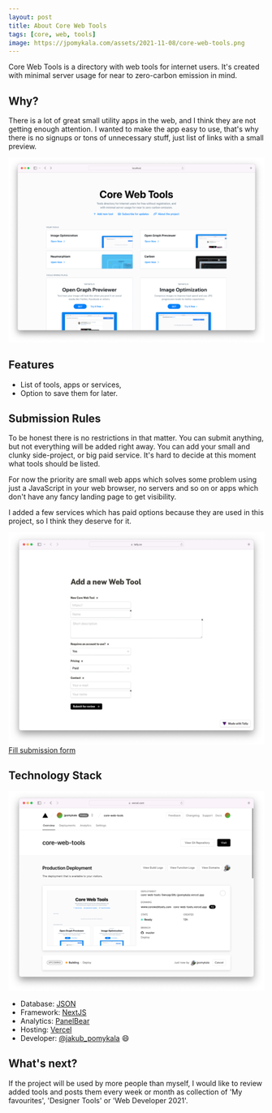 ```yaml
---
layout: post
title: About Core Web Tools
tags: [core, web, tools]
image: https://jpomykala.com/assets/2021-11-08/core-web-tools.png
---
```


Core Web Tools is a directory with web tools for internet users. It's created with minimal server usage for near to zero-carbon emission in mind.

## Why?

There is a lot of great small utility apps in the web, and I think they are not getting enough attention.
I wanted to make the app easy to use, that's why there is no signups or tons of unnecessary stuff, just list of links with a small preview.

![Core Web Tools](/assets/2021-11-08/core-web-tools.png)

## Features

- List of tools, apps or services,
- Option to save them for later.

## Submission Rules

To be honest there is no restrictions in that matter. You can submit anything, but not everything will be added right away.
You can add your small and clunky side-project, or big paid service. It's hard to decide at this moment what tools should be listed.

For now the priority are small web apps which solves some problem using just a JavaScript in your web browser, no servers and so on or apps which don't have any
fancy landing page to get visibility. 

I added a few services which has paid options because they are used in this project, so I think they deserve for it.


![Core Web Tools Submission](/assets/2021-11-08/submit-core-web-tool.png)
[Fill submission form](https://tally.so/r/wzQp83)

## Technology Stack

![Core Web Tools Stack](/assets/2021-11-08/core-web-tools-deployment.png)

- Database: [JSON](https://www.json.org/json-en.html)
- Framework: [NextJS](https://nextjs.org)
- Analytics: [PanelBear](http://panelbear.com)
- Hosting: [Vercel](https://vercel.com)
- Developer: [@jakub_pomykala](https://twitter.com/jakub_pomykala) 😄

## What's next?

If the project will be used by more people than myself, I would like to review added tools and posts them 
every week or month as collection of 'My favourites', 'Designer Tools' or 'Web Developer 2021'.
